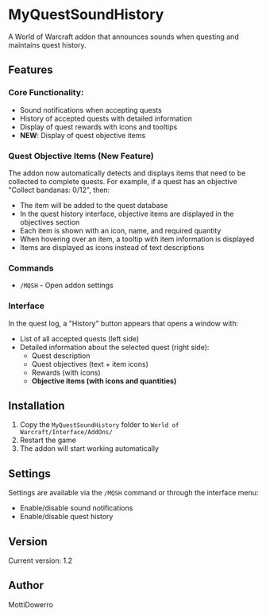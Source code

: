 # MyQuestSoundHistory

A World of Warcraft addon that announces sounds when questing and maintains quest history.

## Features

### Core Functionality:
- Sound notifications when accepting quests
- History of accepted quests with detailed information
- Display of quest rewards with icons and tooltips
- **NEW**: Display of quest objective items

### Quest Objective Items (New Feature)

The addon now automatically detects and displays items that need to be collected to complete quests. For example, if a quest has an objective "Collect bandanas: 0/12", then:

- The item will be added to the quest database
- In the quest history interface, objective items are displayed in the objectives section
- Each item is shown with an icon, name, and required quantity
- When hovering over an item, a tooltip with item information is displayed
- Items are displayed as icons instead of text descriptions

### Commands

- `/MQSH` - Open addon settings

### Interface

In the quest log, a "History" button appears that opens a window with:
- List of all accepted quests (left side)
- Detailed information about the selected quest (right side):
  - Quest description
  - Quest objectives (text + item icons)
  - Rewards (with icons)
  - **Objective items (with icons and quantities)**

## Installation

1. Copy the `MyQuestSoundHistory` folder to `World of Warcraft/Interface/AddOns/`
2. Restart the game
3. The addon will start working automatically

## Settings

Settings are available via the `/MQSH` command or through the interface menu:
- Enable/disable sound notifications
- Enable/disable quest history

## Version

Current version: 1.2

## Author

MottiDowerro